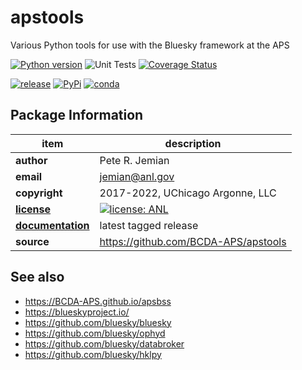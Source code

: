 # apstools

Various Python tools for use with the Bluesky framework at the APS

[![Python version](https://img.shields.io/pypi/pyversions/apstools.svg)](https://pypi.python.org/pypi/apstools)
![Unit Tests](https://github.com/BCDA-APS/apstools/workflows/Unit%20Tests/badge.svg)
[![Coverage Status](https://coveralls.io/repos/github/BCDA-APS/apstools/badge.svg?branch=main)](https://coveralls.io/github/BCDA-APS/apstools?branch=main)

[![release](https://img.shields.io/github/release/BCDA-APS/apstools.svg)](https://github.com/BCDA-APS/apstools/releases)
[![PyPi](https://img.shields.io/pypi/v/apstools.svg)](https://pypi.python.org/pypi/apstools)
[![conda](https://anaconda.org/aps-anl-tag/apstools/badges/version.svg)](https://anaconda.org/aps-anl-tag/apstools)

## Package Information

item              | description
------------------|--------------------------------
**author**        | Pete R. Jemian
**email**         | jemian@anl.gov
**copyright**     | 2017-2022, UChicago Argonne, LLC
[**license**](LICENSE.txt) | [![license: ANL](https://img.shields.io/badge/license-ANL-brightgreen)](LICENSE.txt)
[**documentation**](https://bcda-aps.github.io/apstools/) | latest tagged release
**source**        | https://github.com/BCDA-APS/apstools


## See also
* https://BCDA-APS.github.io/apsbss
* https://blueskyproject.io/
* https://github.com/bluesky/bluesky
* https://github.com/bluesky/ophyd
* https://github.com/bluesky/databroker
* https://github.com/bluesky/hklpy
